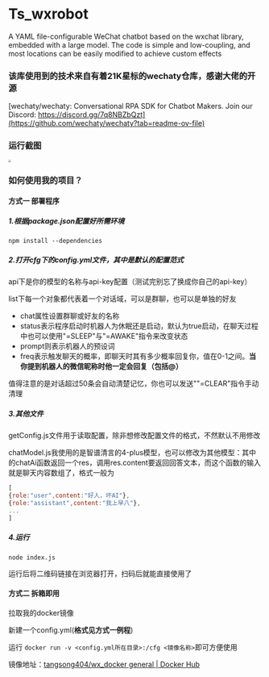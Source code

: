 # Ts_wxrobot
A YAML file-configurable WeChat chatbot based on the wxchat library, embedded with a large model. The code is simple and low-coupling, and most locations can be easily modified to achieve custom effects

### 该库使用到的技术来自有着21K星标的wechaty仓库，感谢大佬的开源

[wechaty/wechaty: Conversational RPA SDK for Chatbot Makers. Join our Discord: https://discord.gg/7q8NBZbQzt](https://github.com/wechaty/wechaty?tab=readme-ov-file)

### 运行截图

<img src="https://s2.loli.net/2024/12/15/IS12hWTatLcg8XO.jpg" style="zoom:33%;" />

### 如何使用我的项目？

#### 方式一  部署程序

##### 1.根据package.json配置好所需环境

```
npm install --dependencies
```

##### 2.打开cfg下的config.yml文件，其中是默认的配置范式

api下是你的模型的名称与api-key配置（测试完别忘了换成你自己的api-key）

list下每一个对象都代表着一个对话域，可以是群聊，也可以是单独的好友

- chat属性设置群聊或好友的名称
- status表示程序启动时机器人为休眠还是启动，默认为true启动，在聊天过程中也可以使用"=SLEEP"与"=AWAKE"指令来改变状态
- prompt则表示机器人的预设词
- freq表示触发聊天的概率，即聊天时其有多少概率回复你，值在0-1之间。**当你提到机器人的微信昵称时他一定会回复（包括@）**

值得注意的是对话超过50条会自动清楚记忆，你也可以发送""=CLEAR"指令手动清理

##### 3.其他文件

getConfig.js文件用于读取配置，除非想修改配置文件的格式，不然默认不用修改

chatModel.js我使用的是智谱清言的4-plus模型，也可以修改为其他模型：其中的chatAi函数返回一个res，调用res.content要返回回答文本，而这个函数的输入就是聊天内容数组了，格式一般为

```js
[
{role:"user",content:"好人，坏AI"},
{role:"assistant",content:"我上早八"},
...
]
```

##### 4.运行

```
node index.js
```

运行后将二维码链接在浏览器打开，扫码后就能直接使用了

#### 方式二  拆箱即用

拉取我的docker镜像

新建一个config.yml(**格式见方式一例程**)

运行 `docker run -v <config.yml所在目录>:/cfg <镜像名称>`即可方便使用

镜像地址：[tangsong404/wx_docker general | Docker Hub](https://hub.docker.com/repository/docker/tangsong404/wx_docker/general)

